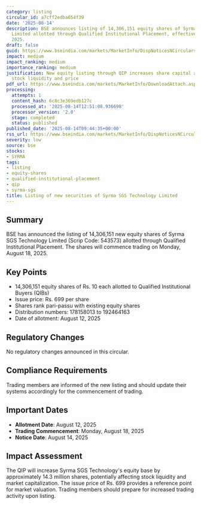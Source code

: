 ```yaml
---
category: listing
circular_id: a7cff2edba654f39
date: '2025-08-14'
description: BSE announces listing of 14,306,151 equity shares of Syrma SGS Technology
  Limited allotted through Qualified Institutional Placement, effective August 18,
  2025.
draft: false
guid: https://www.bseindia.com/markets/MarketInfo/DispNoticesNCirculars.aspx?Noticeid={882C959F-4EC2-4318-A724-17304D6BD501}&noticeno=20250814-13&dt=08/14/2025&icount=13&totcount=44&flag=0
impact: medium
impact_ranking: medium
importance_ranking: medium
justification: New equity listing through QIP increases share capital and may affect
  stock liquidity and price
pdf_url: https://www.bseindia.com/markets/MarketInfo/DownloadAttach.aspx?id=20250814-13&attachedId=
processing:
  attempts: 1
  content_hash: 6c8c3e369edb127c
  processed_at: '2025-08-14T12:51:08.936698'
  processor_version: '2.0'
  stage: completed
  status: published
published_date: '2025-08-14T09:44:35+00:00'
rss_url: https://www.bseindia.com/markets/MarketInfo/DispNoticesNCirculars.aspx?Noticeid={882C959F-4EC2-4318-A724-17304D6BD501}&noticeno=20250814-13&dt=08/14/2025&icount=13&totcount=44&flag=0
severity: low
source: bse
stocks:
- SYRMA
tags:
- listing
- equity-shares
- qualified-institutional-placement
- qip
- syrma-sgs
title: Listing of new securities of Syrma SGS Technology Limited
---
```


## Summary

BSE has announced the listing of 14,306,151 new equity shares of Syrma SGS Technology Limited (Scrip Code: 543573) allotted through Qualified Institutional Placement. The shares will commence trading on Monday, August 18, 2025.

## Key Points

- 14,306,151 equity shares of Rs. 10 each allotted to Qualified Institutional Buyers (QIBs)
- Issue price: Rs. 699 per share
- Shares rank pari-passu with existing equity shares
- Distribution numbers: 178158013 to 192464163
- Date of allotment: August 12, 2025

## Regulatory Changes

No regulatory changes announced in this circular.

## Compliance Requirements

Trading members are informed of the new listing and should update their systems accordingly for the commencement of trading.

## Important Dates

- **Allotment Date**: August 12, 2025
- **Trading Commencement**: Monday, August 18, 2025
- **Notice Date**: August 14, 2025

## Impact Assessment

The QIP will increase Syrma SGS Technology's equity base by approximately 14.3 million shares, potentially affecting stock liquidity and market capitalization. The issue price of Rs. 699 provides a reference point for market valuation. Trading members should prepare for increased trading activity upon listing.